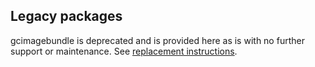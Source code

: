 ## Legacy packages

gcimagebundle is deprecated and is provided here as is with no further
support or maintenance. See [replacement
instructions](https://cloud.google.com/compute/docs/creating-custom-image#export_an_image_to_google_cloud_storage).
